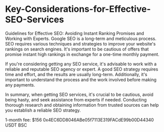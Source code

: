 # Key-Considerations-for-Effective-SEO-Services
Guidelines for Effective SEO: Avoiding Instant Ranking Promises and Working with Experts.
Google SEO is a long-term and meticulous process. SEO requires various techniques and strategies to improve your website's rankings on search engines. It's important to be cautious of offers that promise instant high rankings in exchange for a one-time monthly payment.

If you're considering getting any SEO service, it's advisable to work with a reliable and reputable SEO agency or expert. A good SEO strategy requires time and effort, and the results are usually long-term. Additionally, it's important to understand the process and the work involved before making any payments.

In summary, when getting SEO services, it's crucial to be cautious, avoid being hasty, and seek assistance from experts if needed. Conducting thorough research and obtaining information from trusted sources can help you establish a reliable SEO strategy.

1-month fee: $156
0x4EC6DD8046ABe05f7113E319FACdE99b00D44340  USDT BSC
